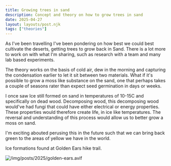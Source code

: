 ```yaml
---
title: Growing trees in sand
description: Concept and theory on how to grow trees in sand
date: 2025-04-27
layout: layouts/post.njk
tags: ["theories"]
---
```


As I've been travelling I've been pondering on how best we could best cultivate the deserts, getting trees to grow back in Sand. There is a lot more to work on with what I'm sharing, such as research with a team and many lab based experiments.

The theory works on the basis of cold air, dew in the morning and capturing the condensation earlier to let it sit between two materials. What if it's possible to grow a moss like substance on the sand, one that perhaps takes a couple of seasons rater than expect seed germination in days or weeks.

I once saw Ice still formed on sand in temperatures of 10-15C and specifically on dead wood. Decomposing wood, this decomposing wood would've had fungi that could have either electrical or energy properties. These properties would therefore create life, in ice like temperatures. The reversal and understanding of this process would allow us to better grow a moss on sand.

I'm exciting abouted perusing this in the future such that we can bring back green to the areas of yellow we have in the world.

Ice formations found at Golden Ears hike trail.

![/img/posts/2025/golden-ears.avif](/img/posts/2025/golden-ears.avif)
